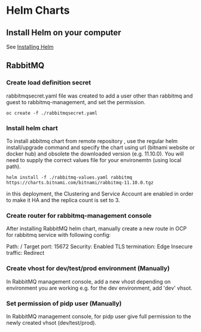 # Helm Charts

## Install Helm on your computer

See [Installing Helm](https://helm.sh/docs/intro/install/)


## RabbitMQ

### Create load definition secret 

rabbitmqsecret.yaml file was created to add a user other than rabbitmq and guest to rabbitmq-management, and set the permission.

`oc create -f ./rabbitmqsecret.yaml`


### Install helm chart


To install abbitmq chart from remote repository , use the regular helm install/upgrade command and specify the chart using url (bitnami website or docker hub) and obsolete the downloaded version (e.g. 11.10.0). You will need to supply the correct values file for your environemtn (using local path).

`helm install -f ./rabbitmq-values.yaml rabbitmq https://charts.bitnami.com/bitnami/rabbitmq-11.10.0.tgz`

in this deployment, the Clustering and Service Account are enabled in order to make it HA and the replica count is set to 3.

### Create router for rabbitmq-management console

After installing RabbitMQ helm chart, manually create a new route in OCP for rabbitmq service with following config:

Path: /
Target port: 15672
Security: Enabled
TLS termination: Edge
Insecure traffic: Redirect

### Create vhost for dev/test/prod environment (Manually)
In RabbitMQ management console, add a new vhost depending on environment you are working 
e.g. for the dev environment, add 'dev' vhsot.

### Set permission of pidp user (Manually)
In RabbitMQ management console, for pidp user give full permission to the newly created vhsot (dev/test/prod).

